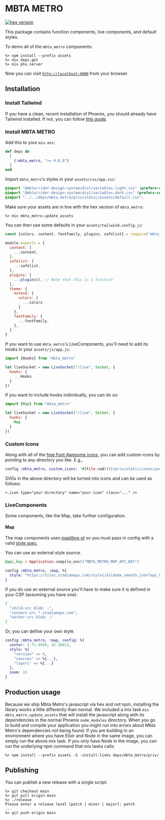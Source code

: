 # MBTA METRO

[![hex version](https://img.shields.io/hexpm/v/mbta_metro.svg)](https://hex.pm/packages/mbta_metro)

This package contains function components, live components, and default styles.

To demo all of the `mbta_metro` components:

```
%> npm install --prefix assets
%> mix deps.get
%> mix phx.server
```

Now you can visit [`http://localhost:4000`](http://localhost:4000/storybook) from your browser.

## Installation

### Install Tailwind

If you have a clean, recent installation of Phoenix, you should already have Tailwind installed.
If not, you can follow [this guide](https://tailwindcss.com/docs/guides/phoenix).

### Install MBTA METRO

Add this to your `mix.exs`:

```elixir
def deps do
  [
    {:mbta_metro, ">= 0.0.0"}
  ]
end
```

Import `mbta_metro`'s styles in your `assets/css/app.css`:

```css
@import "@mbta/rider-design-system/dist/variables.light.css" (prefers-color-scheme: light);
@import "@mbta/rider-design-system/dist/variables.dark.css" (prefers-color-scheme: dark);
@import "../../deps/mbta_metro/priv/static/assets/default.css";
```

Make sure your assets are in line with the hex version of `mbta_metro`:

```
%> mix mbta_metro.update_assets
```

You can then use some defaults in your `assets/tailwind.config.js`:

```js
const {colors, content, fontFamily, plugins, safelist} = require("mbta_metro")

module.exports = {
  content: [
    ...content,
  ],
  safelist: [
    ...safelist,
  ],
  plugins: [
    ...plugins(), // Note that this is a function
  ],
  theme: {
    extend: {
      colors: {
        ...colors
      }
    },
    fontFamily: {
      ...fontFamily,
    },
  }
}
```

If you want to use `mbta_metro`'s LiveComponents, you'll need to add its hooks in your `assets/js/app.js`:

```js
import {Hooks} from "mbta_metro"

let liveSocket = new LiveSocket("/live", Socket, {
  hooks: {
    ...Hooks
  }
})
```

If you want to include hooks individually, you can do so:

```js
import {Map} from "mbta_metro"

let liveSocket = new LiveSocket("/live", Socket, {
  hooks: {
    Map
  }
})
```

### Custom Icons

Along with all of the [free Font Awesome icons](https://fontawesome.com/icons), you can add custom icons by pointing to any directory you like. E.g.,

```elixir
config :mbta_metro, custom_icons: "#{File.cwd!()}/priv/static/icons/your-directory/your-icon.svg"
```

SVGs in the above directory will be turned into icons and can be used as follows:

```
<.icon type="your-directory" name="your-icon" class="..." />
```

### LiveComponents

Some components, like the Map, take further configuration.

#### Map

The map components uses [maplibre-gl](https://maplibre.org/maplibre-gl-js/docs/) so you must pass in config with a valid [style spec](https://maplibre.org/maplibre-style-spec/).

You can use an external style source.

```elixir
@api_key = Application.compile_env!("MBTA_METRO_MAP_API_KEY")

config :mbta_metro, :map, %{
  style: "https://tiles.stadiamaps.com/styles/alidade_smooth.json?api_key=#{@api_key}"
}
```

If you do use an external source you'll have to make sure it is defined in your CSP (assuming you have one):

```elixir
[
  "child-src blob: ;",
  "connect-src *.stadiamaps.com",
  "worker-src blob: ;"
]
```

Or, you can define your own style.

```elixir
config :mbta_metro, :map, config: %{
  center: [-71.0589, 42.3601],
  style: %{
    "version" => 8,
    "sources" => %{...},
    "layers" => %{...}
  },
  zoom: 15
}
```

## Production usage

Because we ship Mbta Metro's javascript via hex and not npm, installing the library works a little differently than normal.
We included a mix task `mix mbta_metro.update_assets` that will install the javascript along with its dependencies in the normal Phoenix `node_modules` directory.
When you go to build and compile your application you might run into errors about Mbta Metro's dependencies not being found.
If you are building in an environment where you have Elixir and Node in the same image, you can simply run the above mix task.
If you only have Node in the image, you can run the underlying npm command that mix tasks calls:

```
%> npm install --prefix assets -S -install-links deps/mbta_metro/priv/
```

## Publishing

You can publish a new release with a single script:

```
%> git checkout main
%> git pull origin main
%> ./release
Please enter a release level [patch | minor | major]: patch
...
%> git push origin main
```
